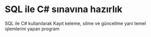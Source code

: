 # SQL ile C# sınavına hazırlık 
SQL ile C# kullanılarak Kayıt keleme, silme ve güncellme yani temel işlemlerini yapan program 
